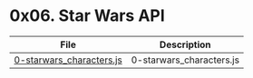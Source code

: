 # 0x06. Star Wars API

| File      | Description |
| ----------- | ----------- |
| [0-starwars_characters.js](./0-starwars_characters.js) | 0-starwars_characters.js |
